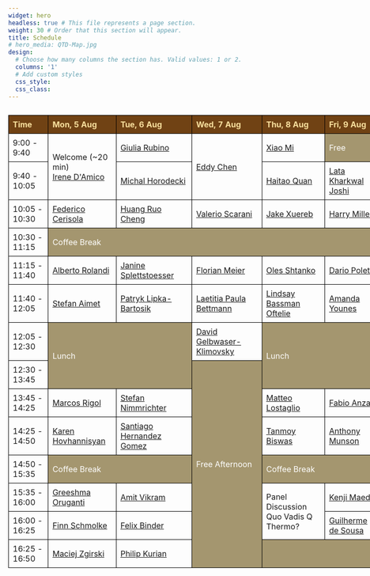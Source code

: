 ```yaml
---
widget: hero 
headless: true # This file represents a page section.
weight: 30 # Order that this section will appear.
title: Schedule
# hero_media: QTD-Map.jpg
design:
  # Choose how many columns the section has. Valid values: 1 or 2.
  columns: '1'
  # Add custom styles
  css_style:
  css_class:
---
```


  <style>
    .wide-table-container {
        width: 150%;
        max-width: 200%;
        overflow-x: auto; /* Ensures horizontal scroll if content overflows */
    }
    table {
        width: 100%;
        border-collapse: collapse;
    }

    th, td {
      border: 1px solid black;
      padding: 8px;
      text-align: left;
    }

    th {
      background-color: #704214;
      color: #f9e09e;
    }

    .break {
      background-color: rgba(127, 108, 52, 0.7);
      color: white; /* Set the font color to white */
    }
  </style>

<div class="wide-table-container">
  <table>
    <thead>
      <tr>
        <th>Time</th>
        <th>Mon, 5 Aug</th>
        <th>Tue, 6 Aug</th>
        <th>Wed, 7 Aug</th>
        <th>Thu, 8 Aug</th>
        <th>Fri, 9 Aug</th>
      </tr>
    </thead>
    <tbody>
      <tr>
        <td>9:00 - 9:40</td>
        <td rowspan="2">Welcome (~20 min)<br> <a href="/talk#irene-damico">Irene D'Amico</a></td>
        <td><a href="/talk#giulia-rubino">Giulia Rubino</a></td>
        <td rowspan="2"><a href="/talk#eddy-chen">Eddy Chen</a></td>
        <td><a href="/talk#xiao-mi">Xiao Mi</a></td>
        <td class="break">Free</td>
      </tr>
      <tr>
        <td>9:40 - 10:05</td>
        <td><a href="/talk#michal-horodecki">Michal Horodecki</a></td>
        <!-- <td><a href="/talk#nicole-yunger-halpern">Nicole Yunger Halpern</a></td> -->
        <td><a href="/talk#haitao-quan">Haitao Quan</a></td>
        <td><a href="/talk#lata-kharkwal-joshi">Lata Kharkwal Joshi</a></td>
      </tr>
      <tr>
        <td>10:05 - 10:30</td>
        <td><a href="/talk#federico-cerisola">Federico Cerisola</a></td>
        <td><a href="/talk#huang-ruo-cheng">Huang Ruo Cheng</a></td>
        <td><a href="/talk#valerio-scarani">Valerio Scarani</a></td>
        <td><a href="/talk#jake-xuereb">Jake Xuereb</a></td>
        <td><a href="/talk#harry-miller">Harry Miller</a></td>
      </tr>
      <tr>
        <td>10:30 - 11:15</td>
        <td class="break" colspan="5">Coffee Break</td>
      </tr>
      <tr>
        <td>11:15 - 11:40</td>
        <td><a href="/talk#alberto-rolandi">Alberto Rolandi</a></td>
        <td><a href="/talk#janine-splettstoesser">Janine Splettstoesser</a></td>
        <td><a href="/talk#florian-meier">Florian Meier</a></td>
        <td><a href="/talk#oles-shtanko">Oles Shtanko</a></td>
        <td><a href="/talk#dario-poletti">Dario Poletti</a></td>
      </tr>
      <tr>
        <td>11:40 - 12:05</td>
        <td><a href="/talk#stefan-aimet">Stefan Aimet</a></td>
        <td><a href="/talk#patryk-lipka-bartosik">Patryk Lipka-Bartosik</a></td>
        <td><a href="/talk#laetitia-paula-bettmann">Laetitia Paula Bettmann</a></td>
        <td><a href="/talk#lindsay-bassman-oftelie">Lindsay Bassman Oftelie</a></td>
        <td><a href="/talk#amanda-younes">Amanda Younes</a></td>
      </tr>
      <tr>
        <td>12:05 - 12:30</td>
        <td class="break"rowspan="2" colspan="2">Lunch</td>
        <td><a href="/talk#david-gelbwaser-klimovsky">David Gelbwaser-Klimovsky</a></td>
        <td class="break" rowspan="2" colspan="2">Lunch</td>
      </tr>
      <tr>
        <td>12:30 - 13:45</td>
        <td class="break" rowspan="7">Free Afternoon</td>
      </tr>
      <tr>
        <td>13:45 - 14:25</td>
        <td><a href="/talk#marcos-rigol">Marcos Rigol</a></td>
        <td><a href="/talk#stefan-nimmrichter">Stefan Nimmrichter</a></td>
        <td><a href="/talk#matteo-lostaglio">Matteo Lostaglio</a></td>
        <td><a href="/talk#fabio-anza">Fabio Anza</a></td>
      </tr>
      <tr>
        <td>14:25 - 14:50</td>
        <td><a href="/talk#karen-hovhannisyan">Karen Hovhannisyan</a></td>
        <td><a href="/talk#santiago-hernandez-gomez">Santiago Hernandez Gomez</a></td>
        <td><a href="/talk#tanmoy-biswas">Tanmoy Biswas</a></td>
        <td><a href="/talk#anthony-munson">Anthony Munson</a></td>
      </tr>
      <tr>
        <td>14:50 - 15:35</td>
        <td class="break" colspan="2">Coffee Break</td>
        <td class="break" colspan="2">Coffee Break</td>
      </tr>
      <tr>
        <td>15:35 - 16:00</td>
        <td><a href="/talk#greeshma-oruganti">Greeshma Oruganti</a></td>
        <td><a href="/talk#amit-vikram">Amit Vikram</a></td>
        <td rowspan="2">Panel Discussion<br>Quo Vadis Q Thermo?</td>
        <td><a href="/talk#kenji-maeda">Kenji Maeda</a></td>
      </tr>
      <tr>
        <td>16:00 - 16:25</td>
        <td><a href="/talk#finn-schmolke">Finn Schmolke</a></td>
        <td><a href="/talk#felix-binder">Felix Binder</a></td>
        <td><a href="/talk#guilherme-de-sousa">Guilherme de Sousa</a></td>
      </tr>
      <tr>
        <td>16:25 - 16:50</td>
        <td><a href="/talk#maciej-zgirski">Maciej Zgirski</a></td>
        <td><a href="/talk#philip-kurian">Philip Kurian</a></td>
        <td class="break" colspan="2"></td>
      </tr>
    </tbody>
  </table>
</div>
